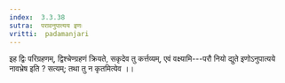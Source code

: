 ```yaml
---
index:  3.3.38
sutra:  परावनुपात्यय इणः
vritti:  padamanjari
---
```


इह द्विः परिग्रहणम्, द्विश्चेण्ग्रहणं क्रियते, सकृदेव तु कर्त्तव्यम्, एवं वक्ष्यामि---परौ नियो द्युते इणोऽनुपात्यये नावभ्रेष इति ? सत्यम्; तथा तु न कृतमित्येव ।।
